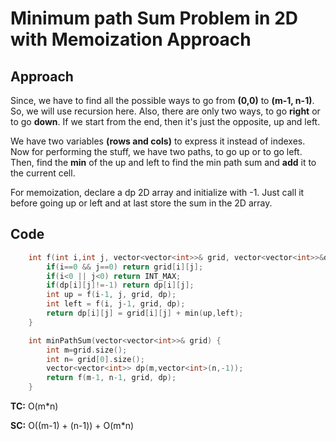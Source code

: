 # Minimum path Sum Problem in 2D with Memoization Approach

## Approach

Since, we have to find all the possible ways to go from **(0,0)** to **(m-1, n-1)**. So, we will use recursion here. Also, there are only two ways, to go **right** or to go **down**. If we start from the end, then it's just the opposite, up and left.

We have two variables **(rows and cols)** to express it instead of indexes.
Now for performing the stuff, we have two paths, to go up or to go left. Then, find the **min** of the up and left to find the min path sum and **add** it to the current cell.

For memoization, declare a dp 2D array and initialize with -1. Just call it before going up or left and at last store the sum in the 2D array.

## Code

```c++
    int f(int i,int j, vector<vector<int>>& grid, vector<vector<int>>&dp){
        if(i==0 && j==0) return grid[i][j];
        if(i<0 || j<0) return INT_MAX;
        if(dp[i][j]!=-1) return dp[i][j];
        int up = f(i-1, j, grid, dp);
        int left = f(i, j-1, grid, dp);
        return dp[i][j] = grid[i][j] + min(up,left);
    }

    int minPathSum(vector<vector<int>>& grid) {
        int m=grid.size();
        int n= grid[0].size();
        vector<vector<int>> dp(m,vector<int>(n,-1));
        return f(m-1, n-1, grid, dp);
    }
```

**TC:** O(m\*n)

**SC:** O((m-1) + (n-1)) + O(m\*n)

<!-- first for path sum and second for dp declaration -->
